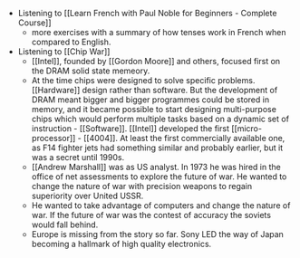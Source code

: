 - Listening to [[Learn French with Paul Noble for Beginners - Complete Course]]
	- more exercises with a summary of how tenses work in French when compared to English.
- Listening to [[Chip War]]
	- [[Intel]], founded by [[Gordon Moore]] and others, focused first on the DRAM solid state memeory.
	- At the time chips were designed to solve specific problems. [[Hardware]] design rather than software. But the development of DRAM meant bigger and bigger programmes could be stored in memory, and it became possible to start designing multi-purpose chips which would perform multiple tasks based on a dynamic set of instruction - [[Software]]. [[Intel]] developed the first [[micro-processor]] - [[4004]]. At least the first commercially available one, as F14 fighter jets had something similar and probably earlier, but it was a secret until 1990s.
	- [[Andrew Marshall]] was as US analyst. In 1973 he was hired in the office of net assessments to explore the future of war. He wanted to change the nature of war with precision weapons to regain superiority over United USSR.
	- He wanted to take advantage of computers and change the nature of war. If the future of war was the contest of accuracy the soviets would fall behind.
	- Europe is missing from the story so far. Sony LED the way of Japan becoming a hallmark of high quality electronics.